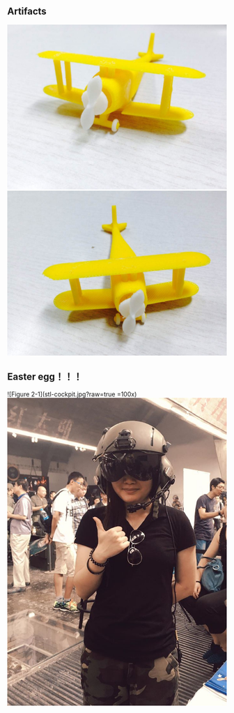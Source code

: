 ## Artifacts
![Figure 1-2](WechatIMG2.jpeg?raw=true)
![Figure 1-1](WechatIMG1.jpeg?raw=true)





## Easter egg！！！
![Figure 2-1](stl-cockpit.jpg?raw=true =100x)
![Figure 2-1](helmet.jpg?raw=true)




